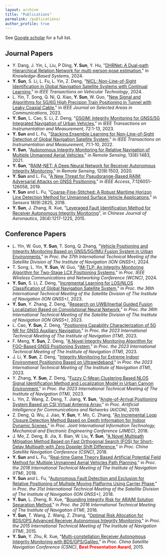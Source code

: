 ```yaml
---
layout: archive
title: "Publications"
permalink: /publications/
author_profile: true
---
```


See <a href="https://scholar.google.com/citations?hl=en&user=mFVn4H4AAAAJ">Google scholar</a> for a full list.

## Journal Papers
* Y. Dang, J. Yin, L, Liu, P Ding, **Y. Sun**, Y. Hu, "[DHRNet: A Dual-path Hierarchical Relation Network for multi-person pose estimation](https://www.sciencedirect.com/science/article/abs/pii/S0950705124008979)," in *Knowledge-Based Systems*, 2024.
* **Y. Sun**, S. Li, L. Fu, L. Yin, Z. Deng, "[NICL: Non-Line-of-Sight Identification in Global Navigation Satellite Systems with Continual Learning](https://ieeexplore.ieee.org/document/10720840)," in *IEEE Transactions on Vehicular Technology*, 2024.
* L. Yin, T. Song, Q. Ni, Q. Xiao, **Y. Sun**, W. Guo, "[New Signal and Algorithms for 5G/6G High Precision Train Positioning in Tunnel with Leaky Coaxial Cable](https://ieeexplore.ieee.org/document/10274099/authors#authors)," in *IEEE Journal on Selected Areas in Communications*, 2023.
* **Y. Sun**, L. Cao, S. Li, Z. Deng, "[G5GIM: Integrity Monitoring for GNSS/5G Integrated Navigation of Urban Vehicles](https://ieeexplore.ieee.org/document/10192461)," in *IEEE Transactions on Instrumentation and Measurement*, 72:1-13, 2023.
* **Y. Sun** and L. Fu, "[Stacking Ensemble Learning for Non-Line-of-Sight Detection of Global Navigation Satellite System](https://ieeexplore.ieee.org/abstract/document/9764717)," in *IEEE Transactions on Instrumentation and Measurement*, 71:1-10, 2022.
* **Y. Sun**, "[Autonomous Integrity Monitoring for Relative Navigation of Multiple Unmanned Aerial Vehicles](https://www.mdpi.com/2072-4292/13/8/1483)," in *Remote Sensing*, 13(8):1483, 2021.
* **Y. Sun**, "[RAIM-NET: A Deep Neural Network for Receiver Autonomous Integrity Monitoring](https://www.mdpi.com/2072-4292/12/9/1503)," in *Remote Sensing*, 12(9):1503, 2020.
* **Y. Sun** and L. Fu, "[A New Threat for Pseudorange-Based RAIM: Adversarial Attacks on GNSS Positioning](https://ieeexplore.ieee.org/abstract/document/8823003)," in *IEEE Access*, 7:126051-126058, 2019.
* **Y. Sun** and L. Fu, "[Coarse-Fine-Stitched: A Robust Maritime Horizon Line Detection Method for Unmanned Surface Vehicle Applications](https://www.mdpi.com/1424-8220/18/9/2825)," in *Sensors* 18(9):2825, 2018.
* **Y. Sun**, J. Zhang, R. Xue, "[Leveraged Fault Identification Method for Receiver Autonomous Integrity Monitoring](https://www.sciencedirect.com/science/article/pii/S1000936115001296)", in *Chinese Journal of Aeronautics*, 28(4):1217-1225, 2015.

## Conference Papers
* L. Yin, W. Guo, **Y. Sun**, T. Song, Q. Zhang, "[Vehicle Positioning and Integrity Monitoring Based on GNSS/5G/IMU Fusion System in Urban Environments](https://www.ion.org/publications/abstract.cfm?articleID=19724)," in *Proc. the 37th International Technical Meeting of the Satellite Division of The Institute of Navigation (ION GNSS+)*, 2024.
* T. Song, L. Yin, **Y. Sun**, W. Guo, "[IM-TLP: An Integrity Monitoring Algorithm for Two-Stage LCX Positioning Systems](https://ieeexplore.ieee.org/abstract/document/10571335)," in *Proc. IEEE Wireless Communications and Networking Conference (WCNC)*, 2024.
* **Y. Sun**, S. Li, Z. Deng, "[Incremental Learning for LOS/NLOS Classification of Global Navigation Satellite System](https://www.ion.org/publications/abstract.cfm?articleID=19314)," in *Proc. the 36th International Technical Meeting of the Satellite Division of The Institute of Navigation (ION GNSS+)*, 2023.
* **Y. Sun**, Y. Zhang, Z. Deng, "[Research on UWB/Inertial Guided Fusion Localization Based on Convolutional Neural Network](https://www.ion.org/publications/abstract.cfm?articleID=19407)," in *Proc. the 36th International Technical Meeting of the Satellite Division of The Institute of Navigation (ION GNSS+)*, 2023.
* L. Cao, **Y. Sun**, Z. Deng, "[Positioning Capability Characterization of 5G NR for GNSS Auxiliary Navigation](https://www.ion.org/publications/abstract.cfm?articleID=18594)," in *Proc. the 2023 International Technical Meeting of The Institute of Navigation (ITM)*, 2023.
* F. Meng, **Y. Sun**, Z. Deng, "[A Novel Integrity Monitoring Algorithm for FGO-Based GNSS Positioning System](https://www.ion.org/publications/abstract.cfm?articleID=18609)," in *Proc. the 2023 International Technical Meeting of The Institute of Navigation (ITM)*, 2023.
* J. Li, **Y. Sun**, Z. Deng, "[Integrity Monitoring for Extreme Indoor Environment Positioning Based on Ultrawideband](https://www.ion.org/publications/abstract.cfm?articleID=18610)," in *Proc. the 2023 International Technical Meeting of The Institute of Navigation (ITM)*, 2023.
* Y. Zhang, **Y. Sun**, Z. Deng, "[Fuzzy C-Mean Clustering Based NLOS Signal Identification Method and Localization Model in Urban Canyon Environment](https://www.ion.org/publications/abstract.cfm?articleID=18656)," in *Proc. the 2023 International Technical Meeting of The Institute of Navigation (ITM)*, 2023.
* L. Yin, Z. Wang, Z. Deng, T. Jiang, **Y. Sun**, "[Angle-of-Arrival Positioning System Based on CSI Virtual Antenna Array](https://link.springer.com/chapter/10.1007/978-3-030-22968-9_21#citeas)," in *Proc. Artificial Intelligence for Communications and Networks (AICON)*, 2019.
* Z. Deng, Q. Wu, J. Jiao, **Y. Sun**, Y. Mo, C. Zhang, "[An Incremental Loop Closure Detection Method Based on Depth Information for Indoor Dynamic Scenes](https://www.atlantis-press.com/proceedings/jimec-18/55911411)," in *Proc. Joint International Information Technology, Mechanical and Electronic Engineering Conference (JIMEC)*, 2018.
* J. Mo, Z. Deng, B. Jia, X. Bian, W. Liu, **Y. Sun**, "[A Novel Multipath Mitigation Method Based on Fast Orthogonal Search (FOS) for Short-Delay Multipath with Zero Doppler Shift Difference](https://link.springer.com/chapter/10.1007/978-981-13-0029-5_26)," in *Proc. China Satellite Navigation Conference (CSNC)*, 2018. 
* **Y. Sun** and L. Fu, "[Real-time Game Theory Based Artificial Potential Field Method for Multiple Unmanned Aerial Vehicles Path Planning](https://www.ion.org/publications/abstract.cfm?articleID=15583)," in *Proc. the 2018 International Technical Meeting of The Institute of Navigation (ITM)*, 2018.
* **Y. Sun** and L. Fu, "[Autonomous Fault Detection and Exclusion for Relative Positioning of Multiple Moving Platforms Using Carrier Phase](https://www.ion.org/publications/abstract.cfm?articleID=15846)," in *Proc. the 31st International Technical Meeting of the Satellite Division of The Institute of Navigation (ION GNSS+)*, 2018.
* **Y. Sun**, L. Zheng, R. Xue, "[Bounding Integrity Risk for ARAIM Solution Separation Method](https://www.ion.org/publications/abstract.cfm?articleID=13401)," in *Proc. the 2016 International Technical Meeting of The Institute of Navigation (ITM)*, 2016.
* **Y. Sun**, T. Wang, Z. Wang, Z. Zhang, "[Optimal Risk Allocation for BDS/GPS Advanced Receiver Autonomous Integrity Monitoring](https://www.ion.org/publications/abstract.cfm?articleID=12661)," in *Proc. the 2015 International Technical Meeting of The Institute of Navigation (ITM)*, 2015.
* **Y. Sun**, Y. Zhu, R. Xue, "[Multi-constellation Receiver Autonomous Integrity Monitoring with BDS/GPS/Galileo](https://link.springer.com/chapter/10.1007/978-3-662-46635-3_25)," in *Proc. China Satellite Navigation Conference (CSNC)*, **<font color="red">Best Presentation Award</font>**, 2015.
